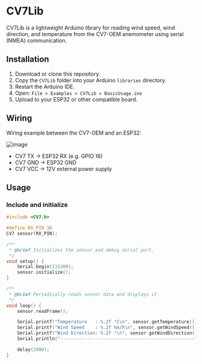 # CV7Lib

CV7Lib is a lightweight Arduino library for reading wind speed, wind direction, and temperature from the CV7-OEM anemometer using serial (NMEA) communication.

## Installation

1. Download or clone this repository.
2. Copy the `CV7Lib` folder into your Arduino `libraries` directory.
3. Restart the Arduino IDE.
4. Open: `File > Examples > CV7Lib > BasicUsage.ino`
5. Upload to your ESP32 or other compatible board.

## Wiring

Wiring example between the CV7-OEM and an ESP32:

![image](https://github.com/user-attachments/assets/1e50244d-23dc-46f2-b316-a16dfaf5183b)


- CV7 TX → ESP32 RX (e.g. GPIO 16)
- CV7 GND → ESP32 GND
- CV7 VCC → 12V external power supply

## Usage

### Include and initialize

```cpp
#include <CV7.h>

#define RX_PIN 16
CV7 sensor(RX_PIN);

/**
 * @brief Initializes the sensor and debug serial port.
 */
void setup() {
    Serial.begin(115200);
    sensor.initialize();
}

/**
 * @brief Periodically reads sensor data and displays it.
 */
void loop() {
    sensor.readFrame();

    Serial.printf("Temperature   : %.2f °C\n", sensor.getTemperature());
    Serial.printf("Wind Speed    : %.2f km/h\n", sensor.getWindSpeed());
    Serial.printf("Wind Direction: %.2f °\n", sensor.getWindDirection());
    Serial.println("--------------------------------------------------");

    delay(2000);
}


